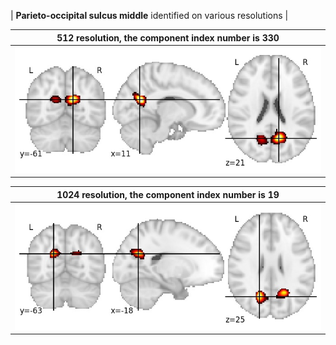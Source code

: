 


| **Parieto-occipital sulcus middle** identified on various resolutions |

| 512 resolution, the component index number is 330|  
|:---:|  
| ![Component 512](../512/final/330.jpg "From component 512: Parieto-occipital sulcus middle") |

| 1024 resolution, the component index number is 19|  
|:---:|  
| ![Component 1024](../1024/final/19.jpg "From component 1024: Parieto-occipital sulcus middle") |